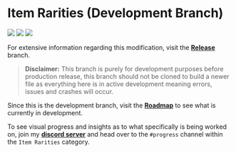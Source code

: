 # Item Rarities (Development Branch)
![](https://img.shields.io/github/downloads/Deaadman/ItemRarities/total.svg) ![](https://img.shields.io/github/downloads/Deaadman/ItemRarities/latest/total.svg)
[![](https://img.shields.io/github/v/release/Deaadman/ItemRarities)](https://github.com/Deaadman/ItemRarities/releases/latest)

For extensive information regarding this modification, visit the [**Release**](https://github.com/Deaadman/ItemRarities/tree/release) branch.

>**Disclaimer:** This branch is purely for development purposes before production release, this branch should not be cloned to build a newer file as everything here is in active development meaning errors, issues and crashes will occur.

Since this is the development branch, visit the [**Roadmap**](ROADMAP.md) to see what is currently in development.

To see visual progress and insights as to what specifically is being worked on, join my [**discord server**](https://discord.gg/ZmMNzUzV6A) and head over to the `#progress` channel within the `Item Rarities` category.
